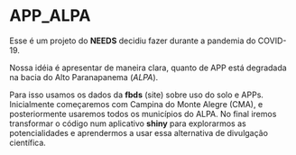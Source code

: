# APP_ALPA

Esse é um projeto do **NEEDS** decidiu fazer durante a pandemia do COVID-19. 

Nossa idéia é apresentar de maneira clara, quanto de APP está degradada na bacia do Alto Paranapanema (*ALPA*).

Para isso usamos os dados da **fbds** (site) sobre uso do solo e APPs. Inicialmente começaremos com Campina do Monte Alegre (CMA), e posteriormente usaremos todos os municípios do ALPA. No final iremos transformar o código num aplicativo **shiny** para explorarmos as potencialidades e aprendermos a usar essa alternativa de divulgação científica.
